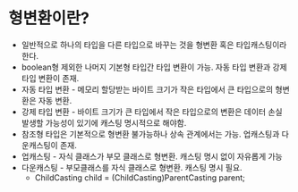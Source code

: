 # 형변환이란?

- 일반적으로 하나의 타입을 다른 타입으로 바꾸는 것을 형변환 혹은 타입캐스팅이라 한다.
- boolean형 제외한 나머지 기본형 타입간 타입 변환이 가능. 자동 타입 변환과 강제 타입 변환이 존재.
- 자동 타입 변환 - 메모리 할당받는 바이트 크기가 작은 타입에서 큰 타입으로의 형변환은 자동 변환.
- 강제 타입 변환 - 바이트 크기가 큰 타입에서 작은 타입으로의 변환은 데이터 손실 발생할 가능성이 있기에 캐스팅 명시적으로 해야함.
- 참조형 타입은 기본적으로 형변환 불가능하나 상속 관계에서는 가능. 업캐스팅과 다운캐스팅이 존재.
- 업캐스팅 - 자식 클래스가 부모 클래스로 형변환. 캐스팅 명시 없이 자유롭게 가능
- 다운캐스팅 - 부모클래스를 자식 클래스로 형변환. 캐스팅 명시 필요.
	- ChildCasting child = (ChildCasting)ParentCasting parent;